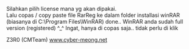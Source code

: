 Silahkan pilih license mana yg akan dipakai.<br/>
Lalu copas / copy paste file RarReg ke dalam folder installasi winRAR (biasanya di C:\Program Files\WinRAR)
done.. WinRAR anda sudah full version (registered) ^_^
Ingat, hanya di copas saja.. tidak perlu di klik


Z3R0 (CMTeam)
www.cyber-meong.net
